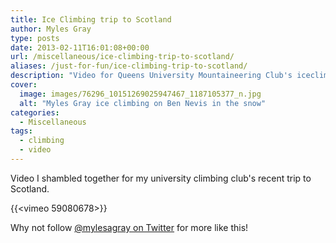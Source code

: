 ```yaml
---
title: Ice Climbing trip to Scotland
author: Myles Gray
type: posts
date: 2013-02-11T16:01:08+00:00
url: /miscellaneous/ice-climbing-trip-to-scotland/
aliases: /just-for-fun/ice-climbing-trip-to-scotland/
description: "Video for Queens University Mountaineering Club's iceclimbing trip to Fort William, Scotland"
cover:
  image: images/76296_10151269025947467_1187105377_n.jpg
  alt: "Myles Gray ice climbing on Ben Nevis in the snow"
categories:
  - Miscellaneous
tags:
  - climbing
  - video
---
```


Video I shambled together for my university climbing club's recent trip to Scotland.

{{<vimeo 59080678>}}

Why not follow [@mylesagray on Twitter][1] for more like this!

 [1]: https://twitter.com/mylesagray